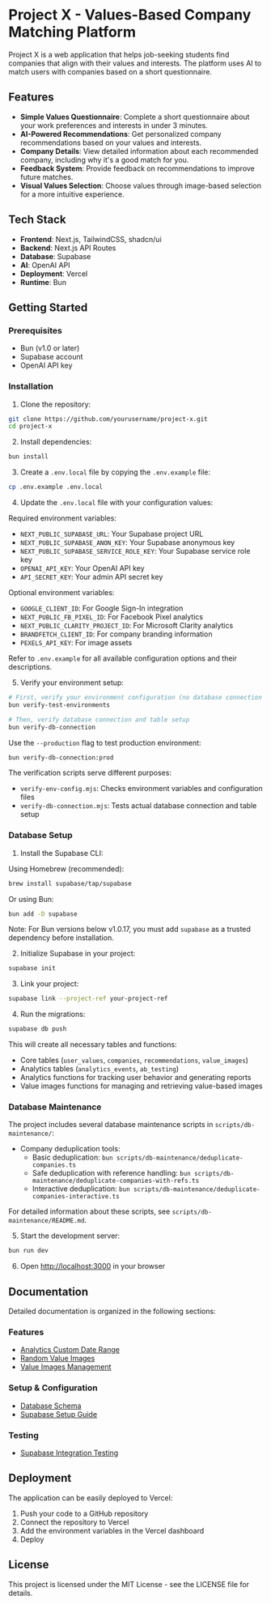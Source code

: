 # Project X - Values-Based Company Matching Platform

Project X is a web application that helps job-seeking students find companies that align with their values and interests. The platform uses AI to match users with companies based on a short questionnaire.

## Features

- **Simple Values Questionnaire**: Complete a short questionnaire about your work preferences and interests in under 3 minutes.
- **AI-Powered Recommendations**: Get personalized company recommendations based on your values and interests.
- **Company Details**: View detailed information about each recommended company, including why it's a good match for you.
- **Feedback System**: Provide feedback on recommendations to improve future matches.
- **Visual Values Selection**: Choose values through image-based selection for a more intuitive experience.

## Tech Stack

- **Frontend**: Next.js, TailwindCSS, shadcn/ui
- **Backend**: Next.js API Routes
- **Database**: Supabase
- **AI**: OpenAI API
- **Deployment**: Vercel
- **Runtime**: Bun

## Getting Started

### Prerequisites

- Bun (v1.0 or later)
- Supabase account
- OpenAI API key

### Installation

1. Clone the repository:

```bash
git clone https://github.com/yourusername/project-x.git
cd project-x
```

2. Install dependencies:

```bash
bun install
```

3. Create a `.env.local` file by copying the `.env.example` file:

```bash
cp .env.example .env.local
```

4. Update the `.env.local` file with your configuration values:

Required environment variables:

- `NEXT_PUBLIC_SUPABASE_URL`: Your Supabase project URL
- `NEXT_PUBLIC_SUPABASE_ANON_KEY`: Your Supabase anonymous key
- `NEXT_PUBLIC_SUPABASE_SERVICE_ROLE_KEY`: Your Supabase service role key
- `OPENAI_API_KEY`: Your OpenAI API key
- `API_SECRET_KEY`: Your admin API secret key

Optional environment variables:

- `GOOGLE_CLIENT_ID`: For Google Sign-In integration
- `NEXT_PUBLIC_FB_PIXEL_ID`: For Facebook Pixel analytics
- `NEXT_PUBLIC_CLARITY_PROJECT_ID`: For Microsoft Clarity analytics
- `BRANDFETCH_CLIENT_ID`: For company branding information
- `PEXELS_API_KEY`: For image assets

Refer to `.env.example` for all available configuration options and their descriptions.

5. Verify your environment setup:

```bash
# First, verify your environment configuration (no database connection required)
bun verify-test-environments

# Then, verify database connection and table setup
bun verify-db-connection
```

Use the `--production` flag to test production environment:

```bash
bun verify-db-connection:prod
```

The verification scripts serve different purposes:

- `verify-env-config.mjs`: Checks environment variables and configuration files
- `verify-db-connection.mjs`: Tests actual database connection and table setup

### Database Setup

1. Install the Supabase CLI:

Using Homebrew (recommended):

```bash
brew install supabase/tap/supabase
```

Or using Bun:

```bash
bun add -D supabase
```

Note: For Bun versions below v1.0.17, you must add `supabase` as a trusted dependency before installation.

2. Initialize Supabase in your project:

```bash
supabase init
```

3. Link your project:

```bash
supabase link --project-ref your-project-ref
```

4. Run the migrations:

```bash
supabase db push
```

This will create all necessary tables and functions:

- Core tables (`user_values`, `companies`, `recommendations`, `value_images`)
- Analytics tables (`analytics_events`, `ab_testing`)
- Analytics functions for tracking user behavior and generating reports
- Value images functions for managing and retrieving value-based images

### Database Maintenance

The project includes several database maintenance scripts in `scripts/db-maintenance/`:

- Company deduplication tools:
  - Basic deduplication: `bun scripts/db-maintenance/deduplicate-companies.ts`
  - Safe deduplication with reference handling: `bun scripts/db-maintenance/deduplicate-companies-with-refs.ts`
  - Interactive deduplication: `bun scripts/db-maintenance/deduplicate-companies-interactive.ts`

For detailed information about these scripts, see `scripts/db-maintenance/README.md`.

5. Start the development server:

```bash
bun run dev
```

6. Open [http://localhost:3000](http://localhost:3000) in your browser

## Documentation

Detailed documentation is organized in the following sections:

### Features

- [Analytics Custom Date Range](docs/features/analytics-custom-date-range.md)
- [Random Value Images](docs/features/random-value-images.md)
- [Value Images Management](docs/features/value-images.md)

### Setup & Configuration

- [Database Schema](docs/database-schema.md)
- [Supabase Setup Guide](docs/setup/supabase.md)

### Testing

- [Supabase Integration Testing](docs/testing/supabase-integration.md)

## Deployment

The application can be easily deployed to Vercel:

1. Push your code to a GitHub repository
2. Connect the repository to Vercel
3. Add the environment variables in the Vercel dashboard
4. Deploy

## License

This project is licensed under the MIT License - see the LICENSE file for details.
